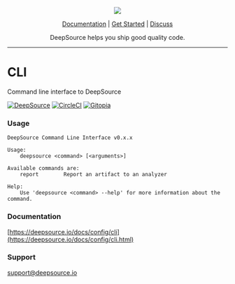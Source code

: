 <p align="center">
  <img src="https://deepsource.io/images/logo-wordmark-dark.svg" />
</p>

<p align="center">
  <a href="https://deepsource.io/docs">Documentation</a> |
  <a href="https://deepsource.io/signup">Get Started</a> |
  <a href="https://discuss.deepsource.io/">Discuss</a>
</p>

<p align="center">
  DeepSource helps you ship good quality code.
</p>

</p>

---

# CLI

Command line interface to DeepSource

[![DeepSource](https://static.deepsource.io/deepsource-badge-light.svg)](https://deepsource.io/gh/deepsourcelabs/cli/?ref=repository-badge)
[![CircleCI](https://circleci.com/gh/deepsourcelabs/cli.svg?style=svg)](https://circleci.com/gh/deepsourcelabs/cli)
[![Gitopia](https://img.shields.io/endpoint?style=&url=https://gitopia.org/mirror-badge.json)](https://gitopia.org/#/WU8MwK_wNu7had5xKwuD2dilKn9gzCFH6carv-QmIKs/deepsource-cli)

### Usage

```
DeepSource Command Line Interface v0.x.x

Usage:
    deepsource <command> [<arguments>]

Available commands are:
    report        Report an artifact to an analyzer

Help:
    Use 'deepsource <command> --help' for more information about the command.
```

### Documentation

[https://deepsource.io/docs/config/cli](https://deepsource.io/docs/config/cli.html)

### Support

[support@deepsource.io](mailto:support@deepsource.io)
